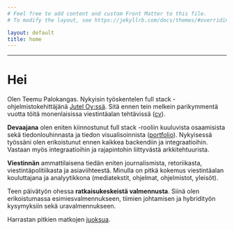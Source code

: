 ```yaml
---
# Feel free to add content and custom Front Matter to this file.
# To modify the layout, see https://jekyllrb.com/docs/themes/#overriding-theme-defaults

layout: default
title: home
---
```


------------------------------------------------------------------------


# Hei

Olen Teemu Palokangas. Nykyisin työskentelen full stack -ohjelmistokehittäjänä [Jutel Oy:ssä](https://jutel.fi). Sitä ennen tein melkein parikymmentä vuotta töitä monenlaisissa viestintäalan tehtävissä ([cv](cv)). 

**Devaajana** olen eniten kiinnostunut full stack -rooliin kuuluvista osaamisista sekä tiedonlouhinnasta ja tiedon visualisoinnista ([portfolio](portfolio)). Nykyisessä työssäni olen erikoistunut ennen kaikkea backendiin ja integraatioihin.  Vastaan myös integraatioihin ja rajapintohin liittyvästä arkkitehtuurista.

**Viestinnän** ammattilaisena tiedän eniten journalismista, retoriikasta, viestintäpolitiikasta ja asiaviihteestä. Minulla on pitkä kokemus viestintäalan kouluttajana ja analyytikkona (mediatekstit, ohjelmat, ohjelmistot, yleisöt).

Teen päivätyön ohessa **ratkaisukeskeistä valmennusta**. Siinä olen erikoistumassa esimiesvalmennukseen, tiimien johtamisen ja hybridityön kysymyksiin sekä uravalmennukseen. 

Harrastan pitkien matkojen [juoksua](juoksu).
